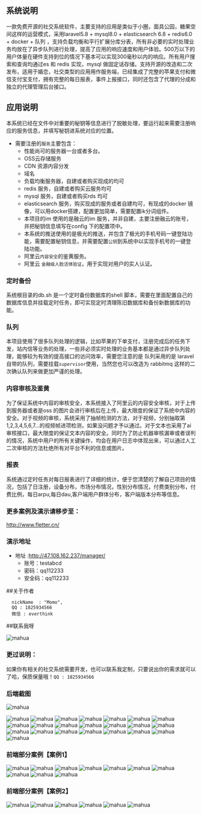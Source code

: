 ## 系统说明
一款免费开源的社交系统软件，主要支持的应用是类似于小圈，面具公园，糖果空间这样的运营模式，采用laravel5.8 + mysql8.0 + elasticsearch 6.8 + redis6.0 + docker + 队列 ，支持负载均衡和平行扩展分库分表，所有非必要的实时处理业务均放在了异步队列进行处理，提高了应用的响应速度和用户体验。500万以下的用户体量在硬件支持到位的情况下基本可以实现300毫秒以内的响应。所有用户搜索和查询均通过es 和 redis 实现，mysql 做固定话存储。支持开源的改造和二次发布，适用于婚恋，社交类型的应用用作服务端，已经集成了完整的苹果支付和微信支付宝支付，拥有完整的每日报表，事件上报接口，同时还包含了代理的分成和独立的代理管理后台接口。
## 应用说明

本系统已经在文件中对重要的秘钥等信息进行了脱敏处理，要运行起来需要注册响应的服务信息，并填写秘钥进系统对应的位置。

* 需要注册的`服务`主要包含：
    * 性能尚可的服务器一台或者多台。
    * OSS云存储服务
    * CDN 资源内容分发
    * 域名
    * 负载均衡服务器，自建或者购买现成的均可
    * redis 服务，自建或者购买云服务均可
    * mysql 服务，自建或者购买rds 均可
    * elasticsearch 服务，购买现成的服务或者自建均可，有现成的docker 镜像，可以用docker搭建，配置更加简单，需要配置ik分词组件。
    * 本项目的im 使用的是融云的im 服务，并非自建，主要注册融云的账号，并把秘钥信息填写在config 下的配置项中。
    * 本系统的推送使用的是极光的推送，并包含了极光的手机号码一键登陆功能，需要配置秘钥信息，并需要配置`公钥`到系统中以实现手机号的一键登陆功能。
    * 阿里云`内容安全`的鉴黄服务。
    * 阿里云 `金融级人脸活体验证`，用于实现对用户的实人认证。


### 定时备份
系统根目录的db.sh 是一个定时备份数据库的shell 脚本，需要在里面配置自己的数据库信息并挂载定时任务，即可实现定时清理陈旧数据库和备份新数据库的功能。

### 队列
本项目使用了很多队列处理的逻辑，比如苹果的下单支付，注册完成后的任务下发，站内信等业务的处理，一些非必须实时处理的业务基本都是通过异步队列处理，能够较为有效的提高接口的访问效率，需要您注意的是 队列采用的是 laravel 自带的队列，需要挂载`supervisor`使用，当然您也可以改造为 rabbitmq 这样的二次确认队列来做更加严谨的处理。

### 内容审核及鉴黄
为了保证系统中内容的审核安全，本系统接入了阿里云的内容安全审核，对于上传到服务器或者是oss 的图片会进行审核后在上传，最大限度的保证了系统中内容的安全。对于视频的审核，系统采用了抽帧检测的方法，对于视频，分别抽取第1,2,3,4,5,6,7...的视频帧进项检测，如果没问题才予以通过。对于文本也采用了ai 审核接口，最大限度的保证文本内容的安全。同时为了防止机器审核漏审或者误判的情况，系统中用户的所有关键操作，均会在用户日志中体现出来，可以通过人工二次审核的方法杜绝所有对平台不利的信息或图片。

### 报表
系统通过定时任务对每日报表进行了详细的统计，便于您清楚的了解自己项目的情况，包括了日注册，设备分布，市场分布情况，性别分布情况，付费类别分布，付费比例，每日arpu,每日dau,客户端用户群体分布，客户端版本分布等信息。

### 更多案例及演示请移步至：
http://www.fletter.cn/

### 演示地址
* 地址 :http://47.108.162.237/manager/
  * 账号：testabcd
  * 密码：qq112233
  * 安全码：qq112233

##关于作者

```
  nickName  : "Momo",
  QQ : 1825934566
  微信 : everthink
```
##联系我呀

![mahua](https://self-user.oss-cn-beijing.aliyuncs.com/IMG_6654.JPG#w80)
### 更过说明：
如果你有相关的社交系统需要开发，也可以联系我定制，只要说出你的需求就可以了哈，保质保量哦！`QQ : 1825934566`

### 后端截图
![mahua](https://youmicp.oss-cn-hangzhou.aliyuncs.com/album/2022/0411/1.png)

![mahua](https://youmicp.oss-cn-hangzhou.aliyuncs.com/album/2022/0411/2.png)
![mahua](https://youmicp.oss-cn-hangzhou.aliyuncs.com/album/2022/0411/3.png)
![mahua](https://youmicp.oss-cn-hangzhou.aliyuncs.com/album/2022/0411/4.png)
![mahua](https://youmicp.oss-cn-hangzhou.aliyuncs.com/album/2022/0411/5.png)
![mahua](https://youmicp.oss-cn-hangzhou.aliyuncs.com/album/2022/0411/6.png)
![mahua](https://youmicp.oss-cn-hangzhou.aliyuncs.com/album/2022/0411/7.png)
![mahua](https://youmicp.oss-cn-hangzhou.aliyuncs.com/album/2022/0411/8.png)
![mahua](https://youmicp.oss-cn-hangzhou.aliyuncs.com/album/2022/0411/9.png)
![mahua](https://youmicp.oss-cn-hangzhou.aliyuncs.com/album/2022/0411/10.png)
![mahua](https://youmicp.oss-cn-hangzhou.aliyuncs.com/album/2022/0411/11.png)
![mahua](https://youmicp.oss-cn-hangzhou.aliyuncs.com/album/2022/0411/12.png)
![mahua](https://youmicp.oss-cn-hangzhou.aliyuncs.com/album/2022/0411/13.png)
![mahua](https://youmicp.oss-cn-hangzhou.aliyuncs.com/album/2022/0411/14.png)
![mahua](https://youmicp.oss-cn-hangzhou.aliyuncs.com/album/2022/0411/15.png)
![mahua](https://youmicp.oss-cn-hangzhou.aliyuncs.com/album/2022/0411/16.png)
![mahua](https://youmicp.oss-cn-hangzhou.aliyuncs.com/album/2022/0411/17.png)
![mahua](https://youmicp.oss-cn-hangzhou.aliyuncs.com/album/2022/0411/18.png)
![mahua](https://youmicp.oss-cn-hangzhou.aliyuncs.com/album/2022/0411/19.png)
![mahua](https://youmicp.oss-cn-hangzhou.aliyuncs.com/album/2022/0411/20.png)
![mahua](https://youmicp.oss-cn-hangzhou.aliyuncs.com/album/2022/0411/21.png)
![mahua](https://youmicp.oss-cn-hangzhou.aliyuncs.com/album/2022/0411/22.png)
![mahua](https://youmicp.oss-cn-hangzhou.aliyuncs.com/album/2022/0411/23.png)

### 前端部分案例【案例1】
![mahua](https://youmicp.oss-cn-hangzhou.aliyuncs.com/album/2022/0528/1.png)
![mahua](https://youmicp.oss-cn-hangzhou.aliyuncs.com/album/2022/0528/2.png)
![mahua](https://youmicp.oss-cn-hangzhou.aliyuncs.com/album/2022/0528/3.png)
![mahua](https://youmicp.oss-cn-hangzhou.aliyuncs.com/album/2022/0528/4.png)
![mahua](https://youmicp.oss-cn-hangzhou.aliyuncs.com/album/2022/0528/5.png)
![mahua](https://youmicp.oss-cn-hangzhou.aliyuncs.com/album/2022/0528/6.png)
![mahua](https://youmicp.oss-cn-hangzhou.aliyuncs.com/album/2022/0528/7.png)
![mahua](https://youmicp.oss-cn-hangzhou.aliyuncs.com/album/2022/0528/8.png)
![mahua](https://youmicp.oss-cn-hangzhou.aliyuncs.com/album/2022/0528/9.png)
![mahua](https://youmicp.oss-cn-hangzhou.aliyuncs.com/album/2022/0528/10.png)

### 前端部分案例【案例2】
![mahua](https://youmicp.oss-cn-hangzhou.aliyuncs.com/album/2022/0530/1.png)
![mahua](https://youmicp.oss-cn-hangzhou.aliyuncs.com/album/2022/0530/2.png)
![mahua](https://youmicp.oss-cn-hangzhou.aliyuncs.com/album/2022/0530/3.png)
![mahua](https://youmicp.oss-cn-hangzhou.aliyuncs.com/album/2022/0530/4.png)
![mahua](https://youmicp.oss-cn-hangzhou.aliyuncs.com/album/2022/0530/5.png)
![mahua](https://youmicp.oss-cn-hangzhou.aliyuncs.com/album/2022/0530/6.png)
